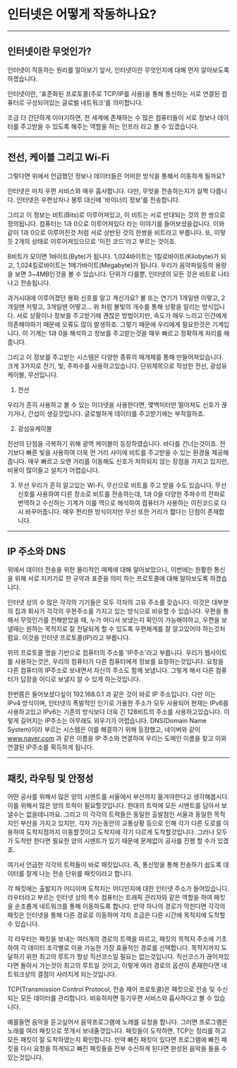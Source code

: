 # 인터넷은 어떻게 작동하나요?

---

## 인터넷이란 무엇인가?
인터넷이 작동하는 원리를 알아보기 앞서, 인터넷이란 무엇인지에 대해 먼저 알아보도록 하겠습니다.

인터넷이란, '표준화된 프로토콜(주로 TCP/IP를 사용)을 통해 통신하는 서로 연결된 컴퓨터로 구성되어있는 글로벌 네트워크'를 의미합니다.

조금 더 간단하게 이야기하면, 전 세계에 존재하는 수 많은 컴퓨터들이 서로 정보나 데이터를 주고받을 수 있도록 해주는 역할을 하는 인프라 라고 볼 수 있겠습니다.

---

## 전선, 케이블 그리고 Wi-Fi
그렇다면 위에서 언급했던 정보나 데이터들은 어떠한 방식을 통해서 이동하게 될까요?

인터넷은 마치 우편 서비스와 매우 흡사합니다. 다만, 무엇을 전송하는지가 살짝 다릅니다.
인터넷은 우편상자나 봉투 대신에 '바이너리 정보'를 전송합니다.

그리고 이 정보는 비트(Bits)로 이루어져있고, 이 비트는 서로 반대되는 것의 한 쌍으로 정의됩니다.
컴퓨터는 1과 0으로 이루어져있다 라는 이야기를 들어보셨을겁니다.
이와 같이 1과 0으로 이루어진것 처럼 서로 상반된 것의 한쌍을 비트라고 부릅니다.
또, 이렇듯 2개의 상태로 이루어져있으므로 '이진 코드'라고 부르는 것이죠.

8비트가 모이면 1바이트(Byte)가 됩니다.
1,024바이트는 1킬로바이트(Kilobyte)가 되고, 1,024킬로바이트는 1메가바이트(Megabyte)가 됩니다.
우리가 음악파일등의 용량을 보면 3~4MB인것을 볼 수 있습니다.
단위가 다를뿐, 인터넷의 모든 것은 비트로 나타나고 전송됩니다.

과거시대에 이루어졌던 봉화 신호를 알고 계신가요?
불 또는 연기가 1개일땐 이렇고, 2개일땐 저렇고, 3개일땐 어떻고...
위 처럼 불빛의 개수를 통해 상황을 알리는 방식입니다.
서로 상황이나 정보를 주고받기에 괜찮은 방법이지만, 속도가 매우 느리고 인간에게 의존해야하기 때문에 오류도 많이 발생하죠.
그렇기 때문에 우리에게 필요한것은 기계입니다.
이 기계는 1과 0을 해석하고 정보를 주고받는것을 매우 빠르고 정확하게 처리를 해줍니다.

그리고 이 정보를 주고받는 시스템은 다양한 종류의 매개체를 통해 만들어져있습니다.
크게 3가지로 전기, 빛, 주파수를 사용하고있습니다. 단위제목으로 작성한 전선, 광섬유케이블, 무선입니다.

1. 전선

우리가 흔히 사용하고 볼 수 있는 이더넷을 사용한다면, 몇백미터만 떨어져도 신호가 끊기거나, 간섭이 생길것입니다.
글로벌하게 데이터를 주고받기에는 부적절하죠.


2. 광섬유케이블

전선의 단점을 극복하기 위해 광역 케이블이 등장하였습니다. 바다를 건너는것이죠.
전기보다 빠른 빛을 사용하여 더욱 먼 거리 사이에 비트를 주고받을 수 있는 환경을 제공해줍니다.
매우 빠르고 오랜 거리를 이동해도 신호가 저하되지 않는 장점을 가지고 있지만,
비용이 많이들고 설치가 어렵습니다.

3. 무선
우리가 흔히 알고있는 Wi-Fi, 무선으로 비트를 주고 받을 수도 있습니다.
무선신호를 사용하여 다른 장소로 비트를 전송하는데, 1과 0을 다양한 주파수의 전파로 번역하고
수신하는 기계가 이를 역으로 해석하여 컴퓨터가 사용하는 이진코드로 다시 바꾸어줍니다.
매우 편리한 방식이지만 무선 또한 거리가 짧다는 단점이 존재합니다.

---

## IP 주소와 DNS
위에서 데이터 전송을 위한 물리적인 매체에 대해 알아보았으니, 이번에는 원활한 통신을 위해 서로 지키기로 한 규약과 표준을 의미 하는 프로토콜에 대해 알아보도록 하겠습니다.

인터넷 상의 수 많은 각각의 기기들은 모두 각자의 고유 주소를 갖습니다.
이것은 대부분의 집과 회사가 각각의 우편주소를 가지고 있는 방식으로 비유할 수 있습니다.
우편을 통해서 무엇인가를 전해받았을 때, 누가 어디서 보냈는지 확인이 가능해야하고, 우편을 보낼때는 원하는 목적지로 잘 전달되게 할 수 있도록 우편체계를 잘 알고있어야 하는것처럼요.
이것을 인터넷 프로토콜(IP)라고 부릅니다.

위의 프로토콜 명을 기반으로 컴퓨터의 주소를 'IP주소'라고 부릅니다.
우리가 웹사이트를 사용하는것은, 우리의 컴퓨터가 다른 컴퓨터에게 정보를 요청하는것입니다.
요청을 다른 컴퓨터의 IP주소로 보내면서 자신의 주소도 함께 보냅니다. 그렇게 해서 다른 컴퓨터가 답장을 어디로 보낼지 알 수 있게 하는것입니다.

한번쯤은 들어보셨다싶이 192.168.0.1 과 같은 것이 바로 IP 주소입니다. 다만 이는 IPv4 방식이며, 인터넷의 폭발적인 인기로 가용한 주소가 모두 사용되어 현재는 IPv6를 사용하고있고 IPv6는 기존의 방식보다 더욱 긴 128비트의 주소를 사용하고있습니다.
이렇게 길어지는 IP주소는 아무래도 외우기가 어렵습니다.
DNS(Domain Name System)이라 부르는 시스템은 이를 해결하기 위해 등장했고,
네이버와 같이 www.naver.com 과 같은 이름을 IP 주소와 연결하여 우리는 도메인 이름을 찾고 이와 연결된 IP주소를 획득하게 됩니다.

---

## 패킷, 라우팅 및 안정성
어떤 공사를 위해서 많은 양의 시멘트를 서울에서 부산까지 옮겨야한다고 생각해봅시다.
이를 위해서 많은 양의 트럭이 필요할것입니다. 한대의 트럭에 모든 시멘트를 담아서 보낼수는 없을테니까요.
그리고 이 각각의 트럭들은 동일한 출발점인 서울과 동일한 목적지인 부산을 가지고 있지만, 각자 가는동안의 교통상황 등으로 인해 각기 다른 도로를 이용하여 도착지점까지 이동할것이고 도착지에 각기 다르게 도착할것입니다.
그러나 모두가 도착만 한다면 필요한 양의 시멘트가 있기 때문에 문제없이 공사를 진행 할 수가 있겠죠.

여기서 언급한 각각의 트럭들이 바로 패킷입니다.
즉, 통신망을 통해 전송하기 쉽도록 데이터를 잘게 나눈 전송 단위를 패킷이라고 합니다.

각 패킷에는 출발지가 어디이며 도착지는 어디인지에 대한 인터넷 주소가 들어있습니다.
라우터라고 부르는 인터넷 상의 특수 컴퓨터는 트래픽 관리자와 같은 역할을 하여 패킷을 순조롭게 네트워크를 통해 이동하도록 합니다.  만약 하나의 경로가 막힌다면 각각의 패킷은 인터넷을 통해 다른 경로로 이동하며 각자 조금은 다른 시간에 목적지에 도착할 수 있습니다.

각 라우터는 패킷을 보내는 여러개의 경로의 트랙을 따르고, 패킷의 목적지 주소에 기초하여 각 데이터 조각별로 이용 가능한 가장 효율적인 경로를 선택합니다.
목적지까지 도달하기 위한 최고의 루트가 항상 직선코스일 필요는 없는것입니다. 직선코스가 끊어져있다면 돌아서 가는것이 최고의 루트일 것이고, 이렇게 여러 경로의 옵션이 존재한다면 네트워크상의 결점이 사라지게 되는것입니다.

TCP(Transmission Control Protocol, 전송 제어 프로토콜)은 패킷으로 전송 및 수신되는 모든 데이터를 관리합니다.
비유하자면 등기우편 서비스와 흡사하다고 볼 수 있습니다.

예를들면 음악을 듣고싶어서 음악프로그램에 노래를 요청을 합니다. 그러면 프로그램은 노래를 여러 패킷으로 쪼개서 보내줄것입니다. 패킷들이 도착하면, TCP는 정리를 하고 모든 패킷이 잘 도착하였는지 확인합니다. 만약 빠진 패킷이 있다면 프로그램에 빠진 패킷을 다시 요청을 하게되고 빠진 패킷들을 전부 수신하게 된다면 완성된 음악을 들을 수 있는것입니다.